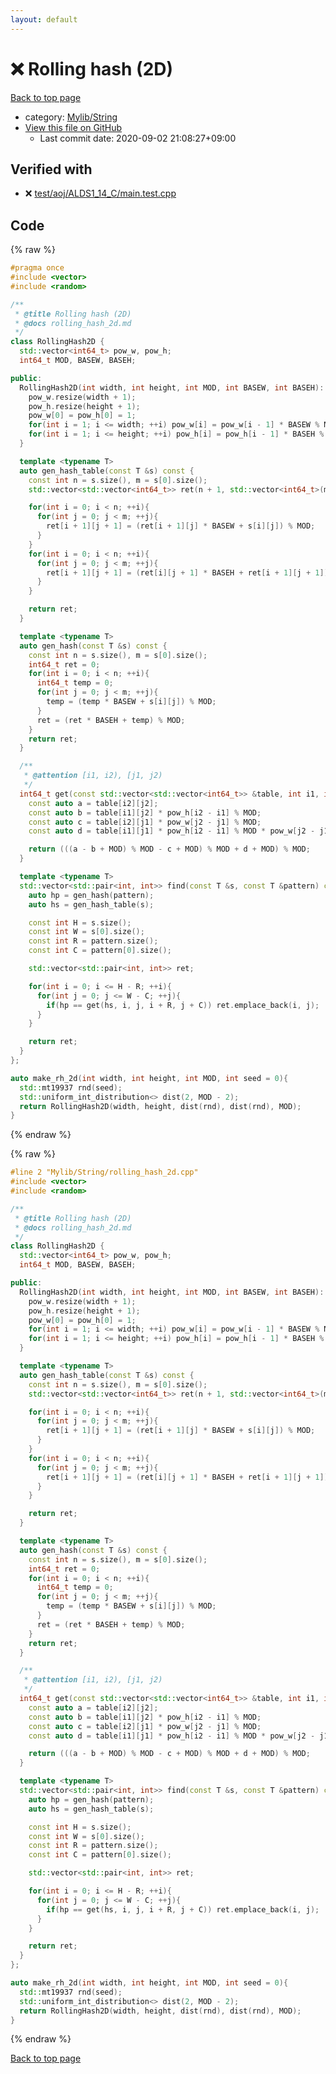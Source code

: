```yaml
---
layout: default
---
```


<!-- mathjax config similar to math.stackexchange -->
<script type="text/javascript" async
  src="https://cdnjs.cloudflare.com/ajax/libs/mathjax/2.7.5/MathJax.js?config=TeX-MML-AM_CHTML">
</script>
<script type="text/x-mathjax-config">
  MathJax.Hub.Config({
    TeX: { equationNumbers: { autoNumber: "AMS" }},
    tex2jax: {
      inlineMath: [ ['$','$'] ],
      processEscapes: true
    },
    "HTML-CSS": { matchFontHeight: false },
    displayAlign: "left",
    displayIndent: "2em"
  });
</script>

<script type="text/javascript" src="https://cdnjs.cloudflare.com/ajax/libs/jquery/3.4.1/jquery.min.js"></script>
<script src="https://cdn.jsdelivr.net/npm/jquery-balloon-js@1.1.2/jquery.balloon.min.js" integrity="sha256-ZEYs9VrgAeNuPvs15E39OsyOJaIkXEEt10fzxJ20+2I=" crossorigin="anonymous"></script>
<script type="text/javascript" src="../../../assets/js/copy-button.js"></script>
<link rel="stylesheet" href="../../../assets/css/copy-button.css" />


# :x: Rolling hash (2D)

<a href="../../../index.html">Back to top page</a>

* category: <a href="../../../index.html#d75653ebf9facf6e669959c8c0d9cbcf">Mylib/String</a>
* <a href="{{ site.github.repository_url }}/blob/master/Mylib/String/rolling_hash_2d.cpp">View this file on GitHub</a>
    - Last commit date: 2020-09-02 21:08:27+09:00




## Verified with

* :x: <a href="../../../verify/test/aoj/ALDS1_14_C/main.test.cpp.html">test/aoj/ALDS1_14_C/main.test.cpp</a>


## Code

<a id="unbundled"></a>
{% raw %}
```cpp
#pragma once
#include <vector>
#include <random>

/**
 * @title Rolling hash (2D)
 * @docs rolling_hash_2d.md
 */
class RollingHash2D {
  std::vector<int64_t> pow_w, pow_h;
  int64_t MOD, BASEW, BASEH;

public:
  RollingHash2D(int width, int height, int MOD, int BASEW, int BASEH): MOD(MOD), BASEW(BASEW), BASEH(BASEH){
    pow_w.resize(width + 1);
    pow_h.resize(height + 1);
    pow_w[0] = pow_h[0] = 1;
    for(int i = 1; i <= width; ++i) pow_w[i] = pow_w[i - 1] * BASEW % MOD;
    for(int i = 1; i <= height; ++i) pow_h[i] = pow_h[i - 1] * BASEH % MOD;
  }

  template <typename T>
  auto gen_hash_table(const T &s) const {
    const int n = s.size(), m = s[0].size();
    std::vector<std::vector<int64_t>> ret(n + 1, std::vector<int64_t>(m + 1));

    for(int i = 0; i < n; ++i){
      for(int j = 0; j < m; ++j){
        ret[i + 1][j + 1] = (ret[i + 1][j] * BASEW + s[i][j]) % MOD;
      }
    }
    for(int i = 0; i < n; ++i){
      for(int j = 0; j < m; ++j){
        ret[i + 1][j + 1] = (ret[i][j + 1] * BASEH + ret[i + 1][j + 1]) % MOD;
      }
    }

    return ret;
  }

  template <typename T>
  auto gen_hash(const T &s) const {
    const int n = s.size(), m = s[0].size();
    int64_t ret = 0;
    for(int i = 0; i < n; ++i){
      int64_t temp = 0;
      for(int j = 0; j < m; ++j){
        temp = (temp * BASEW + s[i][j]) % MOD;
      }
      ret = (ret * BASEH + temp) % MOD;
    }
    return ret;
  }

  /**
   * @attention [i1, i2), [j1, j2)
   */
  int64_t get(const std::vector<std::vector<int64_t>> &table, int i1, int j1, int i2, int j2) const {
    const auto a = table[i2][j2];
    const auto b = table[i1][j2] * pow_h[i2 - i1] % MOD;
    const auto c = table[i2][j1] * pow_w[j2 - j1] % MOD;
    const auto d = table[i1][j1] * pow_h[i2 - i1] % MOD * pow_w[j2 - j1] % MOD;

    return (((a - b + MOD) % MOD - c + MOD) % MOD + d + MOD) % MOD;
  }

  template <typename T>
  std::vector<std::pair<int, int>> find(const T &s, const T &pattern) const {
    auto hp = gen_hash(pattern);
    auto hs = gen_hash_table(s);

    const int H = s.size();
    const int W = s[0].size();
    const int R = pattern.size();
    const int C = pattern[0].size();

    std::vector<std::pair<int, int>> ret;

    for(int i = 0; i <= H - R; ++i){
      for(int j = 0; j <= W - C; ++j){
        if(hp == get(hs, i, j, i + R, j + C)) ret.emplace_back(i, j);
      }
    }

    return ret;
  }
};

auto make_rh_2d(int width, int height, int MOD, int seed = 0){
  std::mt19937 rnd(seed);
  std::uniform_int_distribution<> dist(2, MOD - 2);
  return RollingHash2D(width, height, dist(rnd), dist(rnd), MOD);
}

```
{% endraw %}

<a id="bundled"></a>
{% raw %}
```cpp
#line 2 "Mylib/String/rolling_hash_2d.cpp"
#include <vector>
#include <random>

/**
 * @title Rolling hash (2D)
 * @docs rolling_hash_2d.md
 */
class RollingHash2D {
  std::vector<int64_t> pow_w, pow_h;
  int64_t MOD, BASEW, BASEH;

public:
  RollingHash2D(int width, int height, int MOD, int BASEW, int BASEH): MOD(MOD), BASEW(BASEW), BASEH(BASEH){
    pow_w.resize(width + 1);
    pow_h.resize(height + 1);
    pow_w[0] = pow_h[0] = 1;
    for(int i = 1; i <= width; ++i) pow_w[i] = pow_w[i - 1] * BASEW % MOD;
    for(int i = 1; i <= height; ++i) pow_h[i] = pow_h[i - 1] * BASEH % MOD;
  }

  template <typename T>
  auto gen_hash_table(const T &s) const {
    const int n = s.size(), m = s[0].size();
    std::vector<std::vector<int64_t>> ret(n + 1, std::vector<int64_t>(m + 1));

    for(int i = 0; i < n; ++i){
      for(int j = 0; j < m; ++j){
        ret[i + 1][j + 1] = (ret[i + 1][j] * BASEW + s[i][j]) % MOD;
      }
    }
    for(int i = 0; i < n; ++i){
      for(int j = 0; j < m; ++j){
        ret[i + 1][j + 1] = (ret[i][j + 1] * BASEH + ret[i + 1][j + 1]) % MOD;
      }
    }

    return ret;
  }

  template <typename T>
  auto gen_hash(const T &s) const {
    const int n = s.size(), m = s[0].size();
    int64_t ret = 0;
    for(int i = 0; i < n; ++i){
      int64_t temp = 0;
      for(int j = 0; j < m; ++j){
        temp = (temp * BASEW + s[i][j]) % MOD;
      }
      ret = (ret * BASEH + temp) % MOD;
    }
    return ret;
  }

  /**
   * @attention [i1, i2), [j1, j2)
   */
  int64_t get(const std::vector<std::vector<int64_t>> &table, int i1, int j1, int i2, int j2) const {
    const auto a = table[i2][j2];
    const auto b = table[i1][j2] * pow_h[i2 - i1] % MOD;
    const auto c = table[i2][j1] * pow_w[j2 - j1] % MOD;
    const auto d = table[i1][j1] * pow_h[i2 - i1] % MOD * pow_w[j2 - j1] % MOD;

    return (((a - b + MOD) % MOD - c + MOD) % MOD + d + MOD) % MOD;
  }

  template <typename T>
  std::vector<std::pair<int, int>> find(const T &s, const T &pattern) const {
    auto hp = gen_hash(pattern);
    auto hs = gen_hash_table(s);

    const int H = s.size();
    const int W = s[0].size();
    const int R = pattern.size();
    const int C = pattern[0].size();

    std::vector<std::pair<int, int>> ret;

    for(int i = 0; i <= H - R; ++i){
      for(int j = 0; j <= W - C; ++j){
        if(hp == get(hs, i, j, i + R, j + C)) ret.emplace_back(i, j);
      }
    }

    return ret;
  }
};

auto make_rh_2d(int width, int height, int MOD, int seed = 0){
  std::mt19937 rnd(seed);
  std::uniform_int_distribution<> dist(2, MOD - 2);
  return RollingHash2D(width, height, dist(rnd), dist(rnd), MOD);
}

```
{% endraw %}

<a href="../../../index.html">Back to top page</a>

